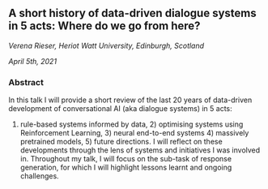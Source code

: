 ## A short history of data-driven dialogue systems in 5 acts: Where do we go from here?

*Verena Rieser, Heriot Watt University, Edinburgh, Scotland*

*April 5th, 2021*

### Abstract

In this talk I will provide a short review of the last 20 years of data-driven development of conversational AI (aka dialogue systems) in 5 acts:
1) rule-based systems informed by data, 2) optimising systems using Reinforcement Learning, 3) neural end-to-end systems 4) massively pretrained models, 5) future directions.
I will reflect on these developments through the lens of systems and initiatives I was involved in.
Throughout my talk, I will focus on the sub-task of response generation, for which I will highlight lessons learnt and ongoing challenges. 

